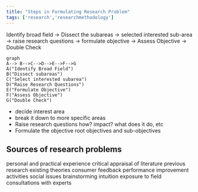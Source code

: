 ```yaml
---
title: "Steps in Formulating Research Problem"
tags: ['research','researchmethodology']
---
```



Identify broad field -> Dissect the subareas -> selected interested sub-area -> raise research questions -> formulate objective -> Assess Objective -> Double Check

```mermaid
graph
A--> B-->C-->D-->E-->F-->G
A("Identify Broad Field")
B("Dissect subareas")
C("Select interested subarea")
D("Raise Research Questions")
E("Formulate Objective")
F("Assess Objective")
G("Double Check")
```


- decide interest area
- break it down to more specific areas
- Raise research questions
  how? impact? what does it do, etc
- Formulate the objective
  root objectives and sub-objectives


## Sources of research problems 
personal and practical experience
critical appraisal of literature
previous research
existing theories
consumer feedback
performance improvement activities
social issues
brainstorming
intuition 
exposure to field
consultations with experts 

